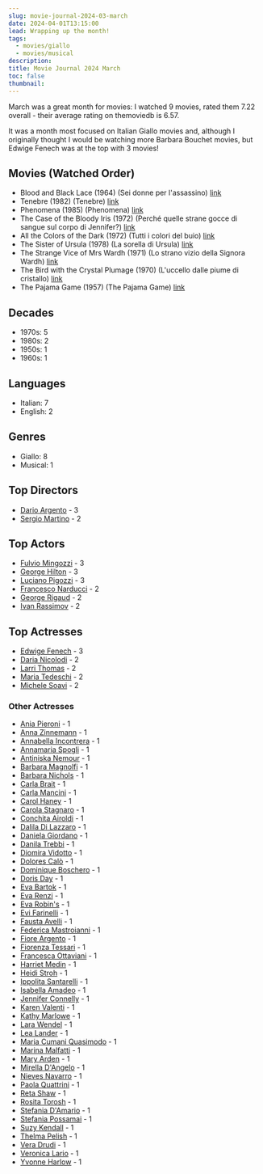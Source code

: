 ```yaml
---
slug: movie-journal-2024-03-march
date: 2024-04-01T13:15:00
lead: Wrapping up the month!
tags:
  - movies/giallo
  - movies/musical
description: 
title: Movie Journal 2024 March
toc: false
thumbnail:
---
```

March was a great month for movies: I watched 9 movies, rated them 7.22 overall - their average rating on themoviedb is 6.57.

It was a month most focused on Italian Giallo movies and, although I originally thought I would be watching more Barbara Bouchet movies, but Edwige Fenech was at the top with 3 movies!
## Movies (Watched Order)

- Blood and Black Lace (1964) (Sei donne per l'assassino) [link](https://www.themoviedb.org/movie/28055)
- Tenebre (1982) (Tenebre) [link](https://www.themoviedb.org/movie/29702)
- Phenomena (1985) (Phenomena) [link](https://www.themoviedb.org/movie/29161)
- The Case of the Bloody Iris (1972) (Perché quelle strane gocce di sangue sul corpo di Jennifer?) [link](https://www.themoviedb.org/movie/29167)
- All the Colors of the Dark (1972) (Tutti i colori del buio) [link](https://www.themoviedb.org/movie/30901)
- The Sister of Ursula (1978) (La sorella di Ursula) [link](https://www.themoviedb.org/movie/91256)
- The Strange Vice of Mrs Wardh (1971) (Lo strano vizio della Signora Wardh) [link](https://www.themoviedb.org/movie/30903)
- The Bird with the Crystal Plumage (1970) (L'uccello dalle piume di cristallo) [link](https://www.themoviedb.org/movie/20345)
- The Pajama Game (1957) (The Pajama Game) [link](https://www.themoviedb.org/movie/40867)

## Decades

- 1970s: 5
- 1980s: 2
- 1950s: 1
- 1960s: 1

## Languages

- Italian: 7
- English: 2

## Genres

- Giallo: 8
- Musical: 1
## Top Directors

- [Dario Argento](https://www.themoviedb.org/person/4955) - 3
- [Sergio Martino](https://www.themoviedb.org/person/21227) - 2
## Top Actors

- [Fulvio Mingozzi](https://www.themoviedb.org/person/98774) - 3
- [George Hilton](https://www.themoviedb.org/person/80875) - 3
- [Luciano Pigozzi](https://www.themoviedb.org/person/30900) - 3
- [Francesco Narducci](https://www.themoviedb.org/person/1722935) - 2
- [George Rigaud](https://www.themoviedb.org/person/31695) - 2
- [Ivan Rassimov](https://www.themoviedb.org/person/44961) - 2
## Top Actresses

- [Edwige Fenech](https://www.themoviedb.org/person/44434) - 3
- [Daria Nicolodi](https://www.themoviedb.org/person/44959) - 2
- [Larri Thomas](https://www.themoviedb.org/person/1787560) - 2
- [Maria Tedeschi](https://www.themoviedb.org/person/1108286) - 2
- [Michele Soavi](https://www.themoviedb.org/person/87680) - 2
### Other Actresses

- [Ania Pieroni](https://www.themoviedb.org/person/102012) - 1
- [Anna Zinnemann](https://www.themoviedb.org/person/544553) - 1
- [Annabella Incontrera](https://www.themoviedb.org/person/103084) - 1
- [Annamaria Spogli](https://www.themoviedb.org/person/3382446) - 1
- [Antiniska Nemour](https://www.themoviedb.org/person/1142838) - 1
- [Barbara Magnolfi](https://www.themoviedb.org/person/94072) - 1
- [Barbara Nichols](https://www.themoviedb.org/person/14575) - 1
- [Carla Brait](https://www.themoviedb.org/person/103116) - 1
- [Carla Mancini](https://www.themoviedb.org/person/27390) - 1
- [Carol Haney](https://www.themoviedb.org/person/124880) - 1
- [Carola Stagnaro](https://www.themoviedb.org/person/103122) - 1
- [Conchita Airoldi](https://www.themoviedb.org/person/7700) - 1
- [Dalila Di Lazzaro](https://www.themoviedb.org/person/29918) - 1
- [Daniela Giordano](https://www.themoviedb.org/person/44976) - 1
- [Danila Trebbi](https://www.themoviedb.org/person/1361468) - 1
- [Diomira Vidotto](https://www.themoviedb.org/person/3491581) - 1
- [Dolores Calò](https://www.themoviedb.org/person/1871291) - 1
- [Dominique Boschero](https://www.themoviedb.org/person/107279) - 1
- [Doris Day](https://www.themoviedb.org/person/8237) - 1
- [Eva Bartok](https://www.themoviedb.org/person/69935) - 1
- [Eva Renzi](https://www.themoviedb.org/person/129431) - 1
- [Eva Robin's](https://www.themoviedb.org/person/99196) - 1
- [Evi Farinelli](https://www.themoviedb.org/person/2003129) - 1
- [Fausta Avelli](https://www.themoviedb.org/person/104090) - 1
- [Federica Mastroianni](https://www.themoviedb.org/person/103058) - 1
- [Fiore Argento](https://www.themoviedb.org/person/99550) - 1
- [Fiorenza Tessari](https://www.themoviedb.org/person/103059) - 1
- [Francesca Ottaviani](https://www.themoviedb.org/person/103061) - 1
- [Harriet Medin](https://www.themoviedb.org/person/54941) - 1
- [Heidi Stroh](https://www.themoviedb.org/person/23935) - 1
- [Ippolita Santarelli](https://www.themoviedb.org/person/2708487) - 1
- [Isabella Amadeo](https://www.themoviedb.org/person/1139222) - 1
- [Jennifer Connelly](https://www.themoviedb.org/person/6161) - 1
- [Karen Valenti](https://www.themoviedb.org/person/1906743) - 1
- [Kathy Marlowe](https://www.themoviedb.org/person/118454) - 1
- [Lara Wendel](https://www.themoviedb.org/person/32915) - 1
- [Lea Lander](https://www.themoviedb.org/person/44968) - 1
- [Maria Cumani Quasimodo](https://www.themoviedb.org/person/99792) - 1
- [Marina Malfatti](https://www.themoviedb.org/person/33816) - 1
- [Mary Arden](https://www.themoviedb.org/person/99507) - 1
- [Mirella D'Angelo](https://www.themoviedb.org/person/43628) - 1
- [Nieves Navarro](https://www.themoviedb.org/person/100415) - 1
- [Paola Quattrini](https://www.themoviedb.org/person/103113) - 1
- [Reta Shaw](https://www.themoviedb.org/person/5828) - 1
- [Rosita Torosh](https://www.themoviedb.org/person/102122) - 1
- [Stefania D'Amario](https://www.themoviedb.org/person/100411) - 1
- [Stefania Possamai](https://www.themoviedb.org/person/3482781) - 1
- [Suzy Kendall](https://www.themoviedb.org/person/93476) - 1
- [Thelma Pelish](https://www.themoviedb.org/person/45613) - 1
- [Vera Drudi](https://www.themoviedb.org/person/107280) - 1
- [Veronica Lario](https://www.themoviedb.org/person/1139221) - 1
- [Yvonne Harlow](https://www.themoviedb.org/person/1142839) - 1


